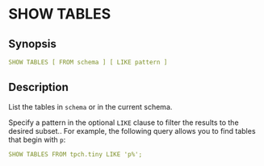 # SHOW TABLES

## Synopsis

```yaml
SHOW TABLES [ FROM schema ] [ LIKE pattern ]
```

## Description

List the tables in `schema` or in the current schema.

Specify a pattern in the optional `LIKE` clause to filter the results to the desired subset.. For example, the following query allows you to find tables that begin with `p`:

```yaml
SHOW TABLES FROM tpch.tiny LIKE 'p%';
```